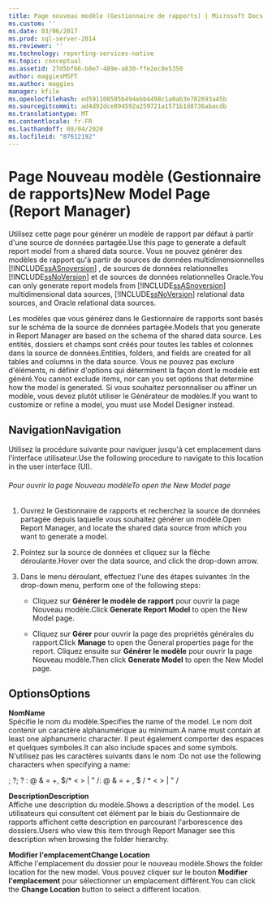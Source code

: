 ```yaml
---
title: Page nouveau modèle (Gestionnaire de rapports) | Microsoft Docs
ms.custom: ''
ms.date: 03/06/2017
ms.prod: sql-server-2014
ms.reviewer: ''
ms.technology: reporting-services-native
ms.topic: conceptual
ms.assetid: 27d5bf66-b0e7-489e-a830-ffe2ec8e5350
author: maggiesMSFT
ms.author: maggies
manager: kfile
ms.openlocfilehash: ed591108585b494ebb4498c1a0ab3e782693a45b
ms.sourcegitcommit: ad4d92dce894592a259721a1571b1d8736abacdb
ms.translationtype: MT
ms.contentlocale: fr-FR
ms.lasthandoff: 08/04/2020
ms.locfileid: "87612192"
---
```

# <a name="new-model-page-report-manager"></a><span data-ttu-id="b49e4-102">Page Nouveau modèle (Gestionnaire de rapports)</span><span class="sxs-lookup"><span data-stu-id="b49e4-102">New Model Page (Report Manager)</span></span>
  <span data-ttu-id="b49e4-103">Utilisez cette page pour générer un modèle de rapport par défaut à partir d'une source de données partagée.</span><span class="sxs-lookup"><span data-stu-id="b49e4-103">Use this page to generate a default report model from a shared data source.</span></span> <span data-ttu-id="b49e4-104">Vous ne pouvez générer des modèles de rapport qu'à partir de sources de données multidimensionnelles [!INCLUDE[ssASnoversion](../includes/ssasnoversion-md.md)] , de sources de données relationnelles [!INCLUDE[ssNoVersion](../includes/ssnoversion-md.md)] et de sources de données relationnelles Oracle.</span><span class="sxs-lookup"><span data-stu-id="b49e4-104">You can only generate report models from [!INCLUDE[ssASnoversion](../includes/ssasnoversion-md.md)] multidimensional data sources, [!INCLUDE[ssNoVersion](../includes/ssnoversion-md.md)] relational data sources, and Oracle relational data sources.</span></span>  
  
 <span data-ttu-id="b49e4-105">Les modèles que vous générez dans le Gestionnaire de rapports sont basés sur le schéma de la source de données partagée.</span><span class="sxs-lookup"><span data-stu-id="b49e4-105">Models that you generate in Report Manager are based on the schema of the shared data source.</span></span> <span data-ttu-id="b49e4-106">Les entités, dossiers et champs sont créés pour toutes les tables et colonnes dans la source de données.</span><span class="sxs-lookup"><span data-stu-id="b49e4-106">Entities, folders, and fields are created for all tables and columns in the data source.</span></span> <span data-ttu-id="b49e4-107">Vous ne pouvez pas exclure d'éléments, ni définir d'options qui déterminent la façon dont le modèle est généré.</span><span class="sxs-lookup"><span data-stu-id="b49e4-107">You cannot exclude items, nor can you set options that determine how the model is generated.</span></span> <span data-ttu-id="b49e4-108">Si vous souhaitez personnaliser ou affiner un modèle, vous devez plutôt utiliser le Générateur de modèles.</span><span class="sxs-lookup"><span data-stu-id="b49e4-108">If you want to customize or refine a model, you must use Model Designer instead.</span></span>  
  
## <a name="navigation"></a><span data-ttu-id="b49e4-109">Navigation</span><span class="sxs-lookup"><span data-stu-id="b49e4-109">Navigation</span></span>  
 <span data-ttu-id="b49e4-110">Utilisez la procédure suivante pour naviguer jusqu'à cet emplacement dans l'interface utilisateur.</span><span class="sxs-lookup"><span data-stu-id="b49e4-110">Use the following procedure to navigate to this location in the user interface (UI).</span></span>  
  
###### <a name="to-open-the-new-model-page"></a><span data-ttu-id="b49e4-111">Pour ouvrir la page Nouveau modèle</span><span class="sxs-lookup"><span data-stu-id="b49e4-111">To open the New Model page</span></span>  
  
1.  <span data-ttu-id="b49e4-112">Ouvrez le Gestionnaire de rapports et recherchez la source de données partagée depuis laquelle vous souhaitez générer un modèle.</span><span class="sxs-lookup"><span data-stu-id="b49e4-112">Open Report Manager, and locate the shared data source from which you want to generate a model.</span></span>  
  
2.  <span data-ttu-id="b49e4-113">Pointez sur la source de données et cliquez sur la flèche déroulante.</span><span class="sxs-lookup"><span data-stu-id="b49e4-113">Hover over the data source, and click the drop-down arrow.</span></span>  
  
3.  <span data-ttu-id="b49e4-114">Dans le menu déroulant, effectuez l'une des étapes suivantes :</span><span class="sxs-lookup"><span data-stu-id="b49e4-114">In the drop-down menu, perform one of the following steps:</span></span>  
  
    -   <span data-ttu-id="b49e4-115">Cliquez sur **Générer le modèle de rapport** pour ouvrir la page Nouveau modèle.</span><span class="sxs-lookup"><span data-stu-id="b49e4-115">Click **Generate Report Model** to open the New Model page.</span></span>  
  
    -   <span data-ttu-id="b49e4-116">Cliquez sur **Gérer** pour ouvrir la page des propriétés générales du rapport.</span><span class="sxs-lookup"><span data-stu-id="b49e4-116">Click **Manage** to open the General properties page for the report.</span></span> <span data-ttu-id="b49e4-117">Cliquez ensuite sur **Générer le modèle** pour ouvrir la page Nouveau modèle.</span><span class="sxs-lookup"><span data-stu-id="b49e4-117">Then click **Generate Model** to open the New Model page.</span></span>  
  
## <a name="options"></a><span data-ttu-id="b49e4-118">Options</span><span class="sxs-lookup"><span data-stu-id="b49e4-118">Options</span></span>  
 <span data-ttu-id="b49e4-119">**Nom**</span><span class="sxs-lookup"><span data-stu-id="b49e4-119">**Name**</span></span>  
 <span data-ttu-id="b49e4-120">Spécifie le nom du modèle.</span><span class="sxs-lookup"><span data-stu-id="b49e4-120">Specifies the name of the model.</span></span> <span data-ttu-id="b49e4-121">Le nom doit contenir un caractère alphanumérique au minimum.</span><span class="sxs-lookup"><span data-stu-id="b49e4-121">A name must contain at least one alphanumeric character.</span></span> <span data-ttu-id="b49e4-122">Il peut également comporter des espaces et quelques symboles.</span><span class="sxs-lookup"><span data-stu-id="b49e4-122">It can also include spaces and some symbols.</span></span> <span data-ttu-id="b49e4-123">N'utilisez pas les caractères suivants dans le nom :</span><span class="sxs-lookup"><span data-stu-id="b49e4-123">Do not use the following characters when specifying a name:</span></span>  
  
 <span data-ttu-id="b49e4-124">; ?</span><span class="sxs-lookup"><span data-stu-id="b49e4-124">; ?</span></span> <span data-ttu-id="b49e4-125">: \@ & = +, $/\* \< > | " /</span><span class="sxs-lookup"><span data-stu-id="b49e4-125">: \@ & = + , $ / \* \< > | " /</span></span>  
  
 <span data-ttu-id="b49e4-126">**Description**</span><span class="sxs-lookup"><span data-stu-id="b49e4-126">**Description**</span></span>  
 <span data-ttu-id="b49e4-127">Affiche une description du modèle.</span><span class="sxs-lookup"><span data-stu-id="b49e4-127">Shows a description of the model.</span></span> <span data-ttu-id="b49e4-128">Les utilisateurs qui consultent cet élément par le biais du Gestionnaire de rapports affichent cette description en parcourant l'arborescence des dossiers.</span><span class="sxs-lookup"><span data-stu-id="b49e4-128">Users who view this item through Report Manager see this description when browsing the folder hierarchy.</span></span>  
  
 <span data-ttu-id="b49e4-129">**Modifier l'emplacement**</span><span class="sxs-lookup"><span data-stu-id="b49e4-129">**Change Location**</span></span>  
 <span data-ttu-id="b49e4-130">Affiche l'emplacement du dossier pour le nouveau modèle.</span><span class="sxs-lookup"><span data-stu-id="b49e4-130">Shows the folder location for the new model.</span></span> <span data-ttu-id="b49e4-131">Vous pouvez cliquer sur le bouton **Modifier l'emplacement** pour sélectionner un emplacement différent.</span><span class="sxs-lookup"><span data-stu-id="b49e4-131">You can click the **Change Location** button to select a different location.</span></span>  
  
  
